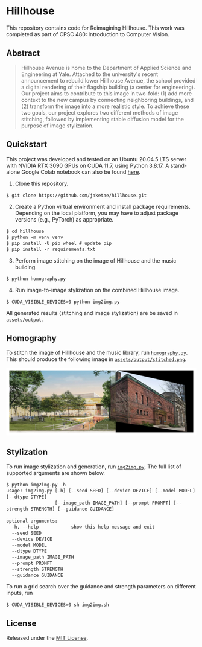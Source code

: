 # Hillhouse

This repository contains code for Reimagining Hillhouse. This work was completed as part of CPSC 480: Introduction to Computer Vision.

## Abstract

> Hillhouse Avenue is home to the Department of Applied Science and Engineering at Yale. Attached to the university's recent announcement to rebuild lower Hillhouse Avenue, the school provided a digital rendering of their flagship building (a center for engineering). Our project aims to contribute to this image in two-fold: (1) add more context to the new campus by connecting neighboring buildings, and (2) transform the image into a more realistic style. To achieve these two goals, our project explores two different methods of image stitching, followed by implementing stable diffusion model for the purpose of image stylization.

## Quickstart

This project was developed and tested on an Ubuntu 20.04.5 LTS server with NVIDIA RTX 3090 GPUs on CUDA 11.7, using Python 3.8.17. A stand-alone Google Colab notebook can also be found [here](https://colab.research.google.com/drive/1Df9S66SnEF75k3q-T2YVneK28tKOwsHE?usp=sharing).

1. Clone this repository.

```
$ git clone https://github.com/jaketae/hillhouse.git
```

2. Create a Python virtual environment and install package requirements. Depending on the local platform, you may have to adjust package versions (e.g., PyTorch) as appropriate.

```
$ cd hillhouse
$ python -m venv venv
$ pip install -U pip wheel # update pip
$ pip install -r requirements.txt
```

3. Perform image stitching on the image of Hillhouse and the music building.

```
$ python homography.py
```

4. Run image-to-image stylization on the combined Hillhouse image.

```
$ CUDA_VISIBLE_DEVICES=0 python img2img.py
```

All generated results (stitching and image stylization) are be saved in `assets/output`.

## Homography

To stitch the image of Hillhouse and the music library, run [`homography.py`](homography.py). This should produce the following image in [`assets/output/stitched.png`](assets/output/stitched.png).

<img src="assets/output/stitched.png">

## Stylization

To run image stylization and generation, run [`img2img.py`](img2img.py). The full list of supported arguments are shown below.

```
$ python img2img.py -h
usage: img2img.py [-h] [--seed SEED] [--device DEVICE] [--model MODEL] [--dtype DTYPE]
                  [--image_path IMAGE_PATH] [--prompt PROMPT] [--strength STRENGTH] [--guidance GUIDANCE]

optional arguments:
  -h, --help            show this help message and exit
  --seed SEED
  --device DEVICE
  --model MODEL
  --dtype DTYPE
  --image_path IMAGE_PATH
  --prompt PROMPT
  --strength STRENGTH
  --guidance GUIDANCE
```

To run a grid search over the guidance and strength parameters on different inputs, run

```
$ CUDA_VISIBLE_DEVICES=0 sh img2img.sh
```

## License

Released under the [MIT License](LICENSE).
